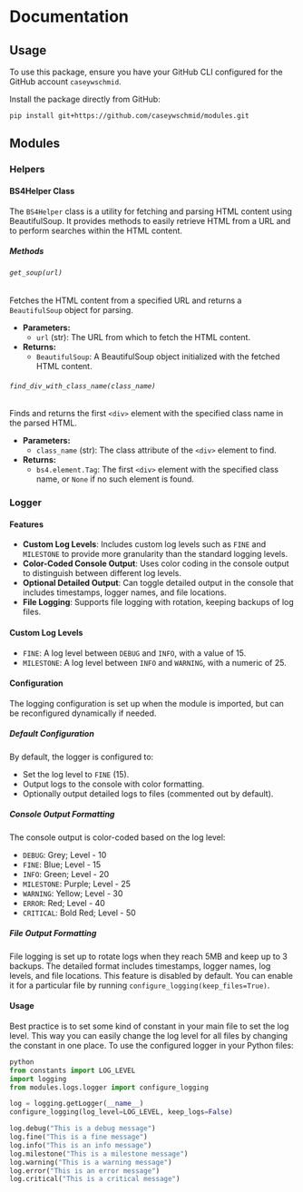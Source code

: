# Documentation

## Usage

To use this package, ensure you have your GitHub CLI configured for the GitHub
account `caseywschmid`.

Install the package directly from GitHub:

`pip install git+https://github.com/caseywschmid/modules.git`

## Modules

### Helpers

#### BS4Helper Class

The `BS4Helper` class is a utility for fetching and parsing HTML content using
BeautifulSoup. It provides methods to easily retrieve HTML from a URL and to
perform searches within the HTML content.

##### Methods

###### `get_soup(url)`

Fetches the HTML content from a specified URL and returns a `BeautifulSoup`
object for parsing.

- **Parameters:**
  - `url` (str): The URL from which to fetch the HTML content.
- **Returns:**
  - `BeautifulSoup`: A BeautifulSoup object initialized with the fetched HTML
    content.

###### `find_div_with_class_name(class_name)`

Finds and returns the first `<div>` element with the specified class name in the
parsed HTML.

- **Parameters:**
  - `class_name` (str): The class attribute of the `<div>` element to find.
- **Returns:**
  - `bs4.element.Tag`: The first `<div>` element with the specified class name,
    or `None` if no such element is found.

### Logger

#### Features

- **Custom Log Levels**: Includes custom log levels such as `FINE` and
  `MILESTONE` to provide more granularity than the standard logging levels.
- **Color-Coded Console Output**: Uses color coding in the console output to
  distinguish between different log levels.
- **Optional Detailed Output**: Can toggle detailed output in the console that
  includes timestamps, logger names, and file locations.
- **File Logging**: Supports file logging with rotation, keeping backups of log
  files.

#### Custom Log Levels

- `FINE`: A log level between `DEBUG` and `INFO`, with a value of 15.
- `MILESTONE`: A log level between `INFO` and `WARNING`, with a numeric of 25.

#### Configuration

The logging configuration is set up when the module is imported, but can be
reconfigured dynamically if needed.

##### Default Configuration

By default, the logger is configured to:

- Set the log level to `FINE` (15).
- Output logs to the console with color formatting.
- Optionally output detailed logs to files (commented out by default).

##### Console Output Formatting

The console output is color-coded based on the log level:

- `DEBUG`:      Grey;        Level - 10
- `FINE`:       Blue;        Level - 15
- `INFO`:       Green;       Level - 20
- `MILESTONE`:  Purple;      Level - 25
- `WARNING`:    Yellow;      Level - 30
- `ERROR`:      Red;         Level - 40
- `CRITICAL`:   Bold Red;    Level - 50

##### File Output Formatting

File logging is set up to rotate logs when they reach 5MB and keep up to 3
backups. The detailed format includes timestamps, logger names, log levels, and
file locations. This feature is disabled by default. You can enable it for a
particular file by running `configure_logging(keep_files=True)`.

#### Usage

Best practice is to set some kind of constant in your main file to set the log
level. This way you can easily change the log level for all files by changing
the constant in one place. To use the configured logger in your Python files: 

```python
python
from constants import LOG_LEVEL
import logging
from modules.logs.logger import configure_logging

log = logging.getLogger(__name__)
configure_logging(log_level=LOG_LEVEL, keep_logs=False)

log.debug("This is a debug message")
log.fine("This is a fine message")
log.info("This is an info message")
log.milestone("This is a milestone message")
log.warning("This is a warning message")
log.error("This is an error message")
log.critical("This is a critical message")
```
